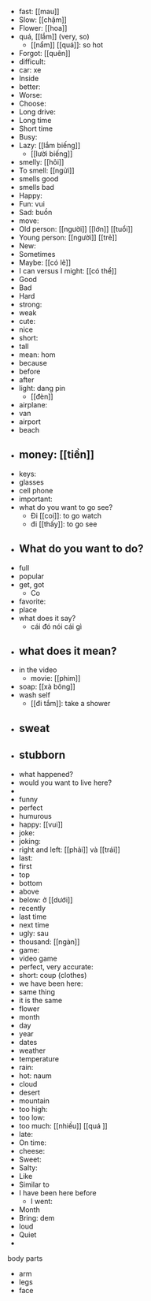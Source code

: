 - fast: [[mau]]
- Slow: [[chậm]] 
- Flower: [[hoa]]
- quá, [[lắm]] (very, so)
	- [[nẩm]] [[quá]]: so hot
- Forgot: [[quên]]
- difficult: 
- car: xe
- Inside
- better: 
- Worse: 
- Choose: 
- Long drive: 
- Long time
- Short time
- Busy: 
- Lazy: [[lắm biếng]] 
	- [[lười biếng]]
- smelly: [[hôi]]
- To smell: [[ngửi]]
- smells good
- smells bad
- Happy: 
- Fun: vui
- Sad: buồn 
- move: 
- Old person: [[người]] [[lớn]] [[tuổi]] 
- Young person: [[người]] [[trẻ]] 
- New: 
- Sometimes
- Maybe: [[có lẽ]]
- I can versus I might: [[có thể]]
- Good
- Bad
- Hard
- strong: 
- weak
- cute: 
- nice
- short: 
- tall
- mean: hom
- because
- before
- after
- light: dang pin
	- [[đèn]]
- airplane: 
- van
- airport
- beach
- money: [[tiền]] 
	- 
- keys: 
- glasses
- cell phone
- important: 
- what do you want to go see?
	- Đi [[coi]]: to go watch
	- đi [[thấy]]: to go see
- What do you want to do?
	- 
- full
- popular
- get, got
	- Co
- favorite: 
- place
- what does it say?
	- cái đó nói cái gì 
- what does it mean?
	- 
- in the video
	- movie: [[phim]]
- soap: [[xà bông]] 
- wash self
	- [[đi tắm]]: take a shower
- sweat
	- 
- stubborn
	- 
- what happened?
- would you want to live here?
- 
- funny
- perfect
- humurous
- happy: [[vui]]
- joke: 
- joking: 
- right and left: [[phải]] và [[trái]]
- last: 
- first
- top
- bottom
- above
- below: ở [[dưới]]
- recently
- last time
- next time
- ugly: sau
- thousand: [[ngàn]]
- game: 
- video game
- perfect, very accurate: 
- short: coup (clothes)
- we have been here: 
- same thing
- it is the same
- flower
- month
- day 
- year
- dates
- weather
- temperature
- rain:
- hot: naum
- cloud
- desert
- mountain
- too high: 
- too low: 
- too much: [[nhiều]] [[quá ]]
- late: 
- On time: 
- cheese: 
- Sweet: 
- Salty: 
- Like
- Similar to
- I have been here before
	- I went: 
- Month
- Bring: dem
- loud
- Quiet
- 


body parts
- arm
- legs
- face